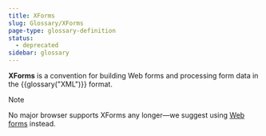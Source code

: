 ```yaml
---
title: XForms
slug: Glossary/XForms
page-type: glossary-definition
status:
  - deprecated
sidebar: glossary
---
```


**XForms** is a convention for building Web forms and processing form data in the {{glossary("XML")}} format.

> [!NOTE]
> No major browser supports XForms any longer—we suggest using [Web forms](/en-US/docs/Learn_web_development/Extensions/Forms) instead.
